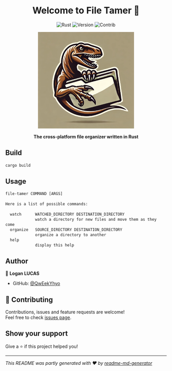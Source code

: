 <h1 align="center">Welcome to File Tamer 👋</h1>
<p align="center">
  <img alt="Rust" src="https://img.shields.io/badge/Rust-%23000000.svg?e&logo=rust&logoColor=white" />
  <img alt="Version" src="https://img.shields.io/badge/version-0.1.0-blue.svg?cacheSeconds=2592000" />
  <img alt="Contrib" src="https://img.shields.io/badge/contribs-welcome-orange" />
</p>
<p align="center">
    <img alt="FileTamer" src="resources/icon.png" height="300" width="300" />
</p>
<p align="center">
    <b>The cross-platform file organizer written in Rust</b>
</p>

## Build

```sh
cargo build
```

## Usage
<!-- maybe add a gif for usage? -->
```
file-tamer COMMAND [ARGS]

Here is a list of possible commands:

  watch      WATCHED_DIRECTORY DESTINATION_DIRECTORY
             watch a directory for new files and move them as they come
  organize   SOURCE_DIRECTORY DESTINATION_DIRECTORY
             organize a directory to another
  help
             display this help
```

## Author

👤 **Logan LUCAS**

* GitHub: [@QwEekYhyo](https://github.com/QwEekYhyo)

## 🤝 Contributing

Contributions, issues and feature requests are welcome!<br />Feel free to check [issues page](https://github.com/QwEekYhyo/file-tamer/issues). 

## Show your support

Give a ⭐️ if this project helped you!

***
_This README was partly generated with ❤️ by [readme-md-generator](https://github.com/kefranabg/readme-md-generator)_
